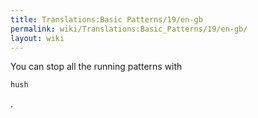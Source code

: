 ```yaml
---
title: Translations:Basic Patterns/19/en-gb
permalink: wiki/Translations:Basic_Patterns/19/en-gb/
layout: wiki
---
```


You can stop all the running patterns with

``` Haskell
hush
```

.
